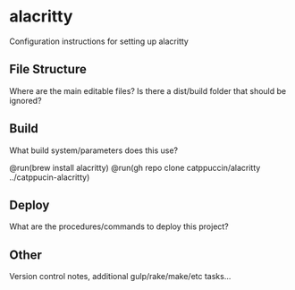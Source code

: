 # alacritty

Configuration instructions for setting up alacritty

## File Structure

Where are the main editable files? Is there a dist/build folder that should be ignored?

## Build

What build system/parameters does this use?

@run(brew install alacritty)
@run(gh repo clone catppuccin/alacritty ../catppucin-alacritty)

## Deploy

What are the procedures/commands to deploy this project?

## Other

Version control notes, additional gulp/rake/make/etc tasks...
